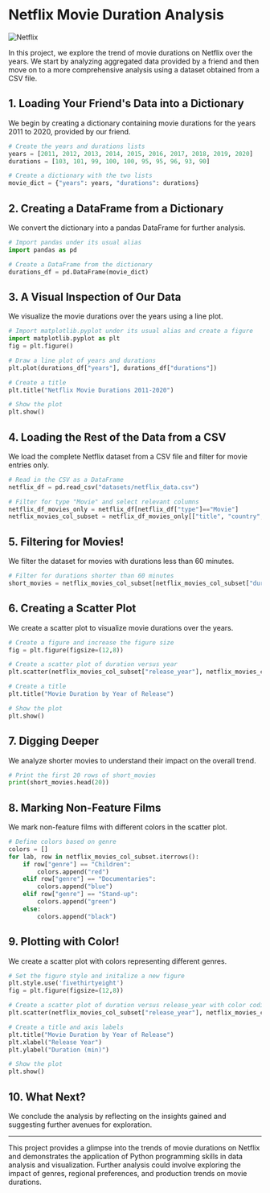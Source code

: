 # Netflix Movie Duration Analysis

![Netflix](https://assets.datacamp.com/production/project_1237/img/netflix.jpg)

In this project, we explore the trend of movie durations on Netflix over the years. We start by analyzing aggregated data provided by a friend and then move on to a more comprehensive analysis using a dataset obtained from a CSV file.

## 1. Loading Your Friend's Data into a Dictionary
We begin by creating a dictionary containing movie durations for the years 2011 to 2020, provided by our friend.

```python
# Create the years and durations lists
years = [2011, 2012, 2013, 2014, 2015, 2016, 2017, 2018, 2019, 2020]
durations = [103, 101, 99, 100, 100, 95, 95, 96, 93, 90]

# Create a dictionary with the two lists
movie_dict = {"years": years, "durations": durations}
```

## 2. Creating a DataFrame from a Dictionary
We convert the dictionary into a pandas DataFrame for further analysis.

```python
# Import pandas under its usual alias
import pandas as pd

# Create a DataFrame from the dictionary
durations_df = pd.DataFrame(movie_dict)
```

## 3. A Visual Inspection of Our Data
We visualize the movie durations over the years using a line plot.

```python
# Import matplotlib.pyplot under its usual alias and create a figure
import matplotlib.pyplot as plt
fig = plt.figure()

# Draw a line plot of years and durations
plt.plot(durations_df["years"], durations_df["durations"])

# Create a title
plt.title("Netflix Movie Durations 2011-2020")

# Show the plot
plt.show()
```

## 4. Loading the Rest of the Data from a CSV
We load the complete Netflix dataset from a CSV file and filter for movie entries only.

```python
# Read in the CSV as a DataFrame
netflix_df = pd.read_csv("datasets/netflix_data.csv")

# Filter for type "Movie" and select relevant columns
netflix_df_movies_only = netflix_df[netflix_df["type"]=="Movie"]
netflix_movies_col_subset = netflix_df_movies_only[["title", "country", "genre", "release_year", "duration"]]
```

## 5. Filtering for Movies!
We filter the dataset for movies with durations less than 60 minutes.

```python
# Filter for durations shorter than 60 minutes
short_movies = netflix_movies_col_subset[netflix_movies_col_subset["duration"] < 60]
```

## 6. Creating a Scatter Plot
We create a scatter plot to visualize movie durations over the years.

```python
# Create a figure and increase the figure size
fig = plt.figure(figsize=(12,8))

# Create a scatter plot of duration versus year
plt.scatter(netflix_movies_col_subset["release_year"], netflix_movies_col_subset["duration"])

# Create a title
plt.title("Movie Duration by Year of Release")

# Show the plot
plt.show()
```

## 7. Digging Deeper
We analyze shorter movies to understand their impact on the overall trend.

```python
# Print the first 20 rows of short_movies
print(short_movies.head(20))
```

## 8. Marking Non-Feature Films
We mark non-feature films with different colors in the scatter plot.

```python
# Define colors based on genre
colors = []
for lab, row in netflix_movies_col_subset.iterrows():
    if row["genre"] == "Children":
        colors.append("red")
    elif row["genre"] == "Documentaries":
        colors.append("blue")
    elif row["genre"] == "Stand-up":
        colors.append("green")
    else:
        colors.append("black")
```

## 9. Plotting with Color!
We create a scatter plot with colors representing different genres.

```python
# Set the figure style and initalize a new figure
plt.style.use('fivethirtyeight')
fig = plt.figure(figsize=(12,8))

# Create a scatter plot of duration versus release_year with color coding
plt.scatter(netflix_movies_col_subset["release_year"], netflix_movies_col_subset["duration"], color=colors)

# Create a title and axis labels
plt.title("Movie Duration by Year of Release")
plt.xlabel("Release Year")
plt.ylabel("Duration (min)")

# Show the plot
plt.show()
```

## 10. What Next?
We conclude the analysis by reflecting on the insights gained and suggesting further avenues for exploration.

---

This project provides a glimpse into the trends of movie durations on Netflix and demonstrates the application of Python programming skills in data analysis and visualization. Further analysis could involve exploring the impact of genres, regional preferences, and production trends on movie durations.
